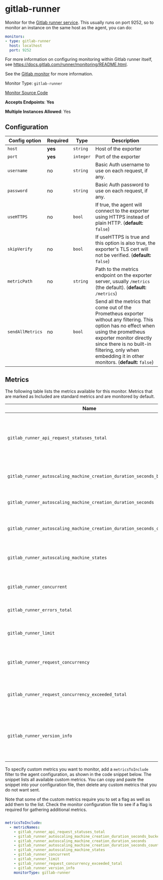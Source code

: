 <!--- GENERATED BY gomplate from scripts/docs/monitor-page.md.tmpl --->

# gitlab-runner

Monitor for the [Gitlab runner service](https://docs.gitlab.com/runner/).  This usually runs on port 9252, so to monitor an instance on the same host as the agent, you can do:

```yaml
monitors:
- type: gitlab-runner
  host: localhost
  port: 9252
```

For more information on configuring monitoring within Gitlab runner itself, see https://docs.gitlab.com/runner/monitoring/README.html.

See the [Gitlab monitor](gitlab.md) for more information.


Monitor Type: `gitlab-runner`

[Monitor Source Code](https://github.com/signalfx/signalfx-agent/tree/master/internal/monitors/gitlab)

**Accepts Endpoints**: **Yes**

**Multiple Instances Allowed**: Yes

## Configuration

| Config option | Required | Type | Description |
| --- | --- | --- | --- |
| `host` | **yes** | `string` | Host of the exporter |
| `port` | **yes** | `integer` | Port of the exporter |
| `username` | no | `string` | Basic Auth username to use on each request, if any. |
| `password` | no | `string` | Basic Auth password to use on each request, if any. |
| `useHTTPS` | no | `bool` | If true, the agent will connect to the exporter using HTTPS instead of plain HTTP. (**default:** `false`) |
| `skipVerify` | no | `bool` | If useHTTPS is true and this option is also true, the exporter's TLS cert will not be verified. (**default:** `false`) |
| `metricPath` | no | `string` | Path to the metrics endpoint on the exporter server, usually `/metrics` (the default). (**default:** `/metrics`) |
| `sendAllMetrics` | no | `bool` | Send all the metrics that come out of the Prometheus exporter without any filtering.  This option has no effect when using the prometheus exporter monitor directly since there is no built-in filtering, only when embedding it in other monitors. (**default:** `false`) |




## Metrics

The following table lists the metrics available for this monitor. Metrics that are marked as Included are standard metrics and are monitored by default.

| Name | Type | Included | Description |
| ---  | ---  | ---    | ---         |
| `gitlab_runner_api_request_statuses_total` | cumulative |  | The total number of API requests, partitioned by runner, endpoint and status |
| `gitlab_runner_autoscaling_machine_creation_duration_seconds_bucket` | cumulative |  | Histogram of machine creation time |
| `gitlab_runner_autoscaling_machine_creation_duration_seconds` | cumulative |  | Histogram of machine creation time |
| `gitlab_runner_autoscaling_machine_creation_duration_seconds_count` | cumulative |  | Histogram of machine creation time |
| `gitlab_runner_autoscaling_machine_states` | gauge |  | The current number of machines per state in this provider |
| `gitlab_runner_concurrent` | gauge |  | The current value of concurrent setting |
| `gitlab_runner_errors_total` | cumulative | ✔ | The number of catched errors |
| `gitlab_runner_limit` | gauge |  | The current value of concurrent setting |
| `gitlab_runner_request_concurrency` | gauge | ✔ | The current number of concurrent requests for a new job |
| `gitlab_runner_request_concurrency_exceeded_total` | cumulative |  | Counter tracking exceeding of request concurrency |
| `gitlab_runner_version_info` | gauge |  | A metric with a constant '1' value labeled by different build stats fields |


To specify custom metrics you want to monitor, add a `metricsToInclude` filter
to the agent configuration, as shown in the code snippet below. The snippet
lists all available custom metrics. You can copy and paste the snippet into
your configuration file, then delete any custom metrics that you do not want
sent.

Note that some of the custom metrics require you to set a flag as well as add
them to the list. Check the monitor configuration file to see if a flag is
required for gathering additional metrics.

```yaml

metricsToInclude:
  - metricNames:
    - gitlab_runner_api_request_statuses_total
    - gitlab_runner_autoscaling_machine_creation_duration_seconds_bucket
    - gitlab_runner_autoscaling_machine_creation_duration_seconds
    - gitlab_runner_autoscaling_machine_creation_duration_seconds_count
    - gitlab_runner_autoscaling_machine_states
    - gitlab_runner_concurrent
    - gitlab_runner_limit
    - gitlab_runner_request_concurrency_exceeded_total
    - gitlab_runner_version_info
    monitorType: gitlab-runner
```




